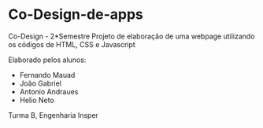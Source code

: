 # Co-Design-de-apps
Co-Design - 2*Semestre
Projeto de elaboração de uma webpage utilizando os códigos de HTML, CSS e Javascript

Elaborado pelos alunos:
- Fernando Mauad
- João Gabriel
- Antonio Andraues
- Helio Neto

Turma B, Engenharia Insper
